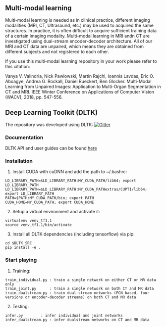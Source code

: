 ## Multi-modal learning
Multi-modal learning is needed as in clinical practice, different imaging modalities (MRI, CT, Ultrasound, etc.) may be used to acquired the same structures. In practice, it is often difficult to acquire sufficient training data of a certain imaging modality.  Multi-modal learning in MRI andn CT are investigated using dual-stream encoder-decoder architecture. All of our MRI and CT data are unpaired, which means they are obtained from different subjects and not registered to each other. 


If you use this multi-modal learning repository in your work please refer to this citation:


Vanya V. Valindria, Nick Pawlowski, Martin Rajchl, Ioannis Lavdas, Eric O. Aboagye, Andrea G. Rockall, Daniel Rueckert, Ben Glocker. Multi-Modal Learning from Unpaired Images: Application to Multi-Organ Segmentation in CT and MRI. IEEE Winter Conference on  Applications of Computer Vision (WACV),  2018, pp. 547-556. 


## Deep Learning Toolkit (DLTK)
The repository was developed using DLTK:
[![Gitter](https://badges.gitter.im/DLTK/DLTK.svg)](https://gitter.im/DLTK/DLTK?utm_source=badge&utm_medium=badge&utm_campaign=pr-badge)

### Documentation
DLTK API and user guides can be found [here](https://dltk.github.io/)


### Installation
1. Install CUDA with cuDNN and add the path to ~/.bashrc:

```shell
LD_LIBRARY_PATH=$LD_LIBRARY_PATH:MY_CUDA_PATH/lib64; export LD_LIBRARY_PATH
LD_LIBRARY_PATH=$LD_LIBRARY_PATH:MY_CUDA_PATHextras/CUPTI/lib64; export LD_LIBRARY_PATH
PATH=$PATH:MY_CUDA_PATH/bin; export PATH
CUDA_HOME=MY_CUDA_PATH; export CUDA_HOME
```


2. Setup a virtual environment and activate it:

```shell
virtualenv venv_tf1.1
source venv_tf1.1/bin/activate
```

3. Install all DLTK dependencies (including tensorflow) via pip:

```shell
cd $DLTK_SRC
pip install -e .
```

### Start playing

1. Training: 
```shell
train_individual.py : train a single network on either CT or MR data only 
train_joint.py      : train a single network on both CT and MR data
train_dualstream.py : train dual-stream networks (FCN based, four versions or encoder-decoder streams) on both CT and MR data
```
2. Testing:
```shell
infer.py	    : infer individual and joint networks
infer_dualstream.py : infer dualstream networks on CT and MR data
```

 
